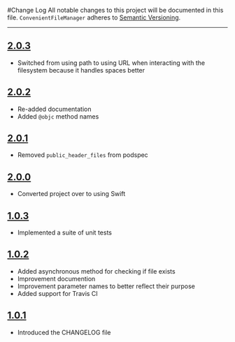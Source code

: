 #Change Log
All notable changes to this project will be documented in this file.
`ConvenientFileManager` adheres to [Semantic Versioning](http://semver.org/).

--- 

## [2.0.3](https://github.com/wibosco/ConvenientFileManager/releases/tag/2.0.3)

* Switched from using path to using URL when interacting with the filesystem because it handles spaces better

## [2.0.2](https://github.com/wibosco/ConvenientFileManager/releases/tag/2.0.2)

* Re-added documentation
* Added `@objc` method names

## [2.0.1](https://github.com/wibosco/ConvenientFileManager/releases/tag/2.0.1)

* Removed `public_header_files` from podspec

## [2.0.0](https://github.com/wibosco/ConvenientFileManager/releases/tag/2.0.0)

* Converted project over to using Swift

## [1.0.3](https://github.com/wibosco/ConvenientFileManager/releases/tag/1.0.3)

* Implemented a suite of unit tests

## [1.0.2](https://github.com/wibosco/ConvenientFileManager/releases/tag/1.0.2)

* Added asynchronous method for checking if file exists
* Improvement documention 
* Improvement parameter names to better reflect their purpose
* Added support for Travis CI

## [1.0.1](https://github.com/wibosco/ConvenientFileManager/releases/tag/1.0.1)

* Introduced the CHANGELOG file
